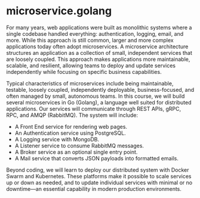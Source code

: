 # microservice.golang
For many years, web applications were built as monolithic systems where a single codebase handled everything: authentication, logging, email, and more. While this approach is still common, larger and more complex applications today often adopt microservices. A microservice architecture structures an application as a collection of small, independent services that are loosely coupled. This approach makes applications more maintainable, scalable, and resilient, allowing teams to deploy and update services independently while focusing on specific business capabilities.

Typical characteristics of microservices include being maintainable, testable, loosely coupled, independently deployable, business-focused, and often managed by small, autonomous teams.
In this course, we will build several microservices in Go (Golang), a language well suited for distributed applications. Our services will communicate through REST APIs, gRPC, RPC, and AMQP (RabbitMQ). The system will include:

- A Front End service for rendering web pages.
- An Authentication service using PostgreSQL.
- A Logging service with MongoDB.
- A Listener service to consume RabbitMQ messages.
- A Broker service as an optional single entry point.
- A Mail service that converts JSON payloads into formatted emails.

Beyond coding, we will learn to deploy our distributed system with Docker Swarm and Kubernetes. These platforms make it possible to scale services up or down as needed, and to update individual services with minimal or no downtime—an essential capability in modern production environments.
